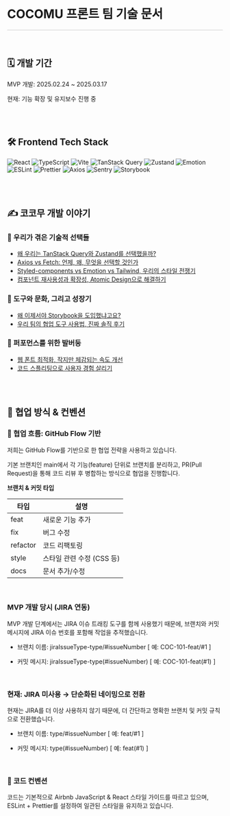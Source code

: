 # COCOMU 프론트 팀 기술 문서

<hr style="height:1px; background:#ccc; border:none;" />

<br />

## 🗓️ 개발 기간

MVP 개발: 2025.02.24 ~ 2025.03.17

현재: 기능 확장 및 유지보수 진행 중

<br />

<br />

## 🛠️ Frontend Tech Stack

![React](https://img.shields.io/badge/React-20232A?style=for-the-badge&logo=react&logoColor=61DAFB)
![TypeScript](https://img.shields.io/badge/TypeScript-3178C6?style=for-the-badge&logo=typescript&logoColor=white)
![Vite](https://img.shields.io/badge/Vite-646CFF?style=for-the-badge&logo=vite&logoColor=white)
![TanStack Query](https://img.shields.io/badge/TanStack%20Query-FF4154?style=for-the-badge&logo=react-query&logoColor=white)
![Zustand](https://img.shields.io/badge/Zustand-8E44AD?style=for-the-badge)
![Emotion](https://img.shields.io/badge/Emotion-C764EB?style=for-the-badge)
![ESLint](https://img.shields.io/badge/ESLint-4B32C3?style=for-the-badge&logo=eslint&logoColor=white)
![Prettier](https://img.shields.io/badge/Prettier-F7B93E?style=for-the-badge&logo=prettier&logoColor=black)
![Axios](https://img.shields.io/badge/Axios-5A29E4?style=for-the-badge)
![Sentry](https://img.shields.io/badge/Sentry-362D59?style=for-the-badge&logo=sentry&logoColor=white)
![Storybook](https://img.shields.io/badge/Storybook-FF4785?style=for-the-badge&logo=storybook&logoColor=white)

<br />

<br />

## ✍️ 코코무 개발 이야기


### 📌 우리가 겪은 기술적 선택들

- [왜 우리는 TanStack Query와 Zustand를 선택했을까?](https://seio924.tistory.com/33)
- [Axios vs Fetch: 언제, 왜, 무엇을 선택할 것인가](https://seio924.tistory.com/34)
- [Styled-components vs Emotion vs Tailwind, 우리의 스타일 전쟁기](https://seio924.tistory.com/35)
- [컴포넌트 재사용성과 확장성, Atomic Design으로 해결하기](https://seio924.tistory.com/37)

### 🌱 도구와 문화, 그리고 성장기

- [왜 이제서야 Storybook을 도입했냐고요?](https://seio924.tistory.com/39)
- [우리 팀의 협업 도구 사용법, 진짜 솔직 후기](https://seio924.tistory.com/40)

### 🚀 퍼포먼스를 위한 발버둥

- [웹 폰트 최적화, 작지만 체감되는 속도 개선](https://seio924.tistory.com/36)
- [코드 스플리팅으로 사용자 경험 살리기](https://seio924.tistory.com/38)

<br />

<br />

## 🤝 협업 방식 & 컨벤션

### 📍 협업 흐름: GitHub Flow 기반

저희는 GitHub Flow를 기반으로 한 협업 전략을 사용하고 있습니다.

기본 브랜치인 main에서 각 기능(feature) 단위로 브랜치를 분리하고, PR(Pull Request)을 통해 코드 리뷰 후 병합하는 방식으로 협업을 진행합니다.

**브랜치 & 커밋 타입**

| 타입      | 설명                          |
|-----------|-------------------------------|
| feat      | 새로운 기능 추가              |
| fix       | 버그 수정                     |
| refactor  | 코드 리팩토링                 |
| style     | 스타일 관련 수정 (CSS 등)     |
| docs      | 문서 추가/수정                |

<br />

### MVP 개발 당시 (JIRA 연동)

MVP 개발 단계에서는 JIRA 이슈 트래킹 도구를 함께 사용했기 때문에,
브랜치와 커밋 메시지에 JIRA 이슈 번호를 포함해 작업을 추적했습니다.

- 브랜치 이름: jiraIssueType-type/#issueNumber
  [ 예: COC-101-feat/#1 ]

- 커밋 메시지: jiraIssueType-type(#issueNumber)
  [ 예: COC-101-feat(#1) ]

<br />

### 현재: JIRA 미사용 → 단순화된 네이밍으로 전환

현재는 JIRA를 더 이상 사용하지 않기 때문에,
더 간단하고 명확한 브랜치 및 커밋 규칙으로 전환했습니다.

- 브랜치 이름: type/#issueNumber
  [ 예: feat/#1 ]

- 커밋 메시지: type(#issueNumber)
  [ 예: feat(#1) ]

<br />

### 💅 코드 컨벤션

코드는 기본적으로 Airbnb JavaScript & React 스타일 가이드를 따르고 있으며,
ESLint + Prettier를 설정하여 일관된 스타일을 유지하고 있습니다.